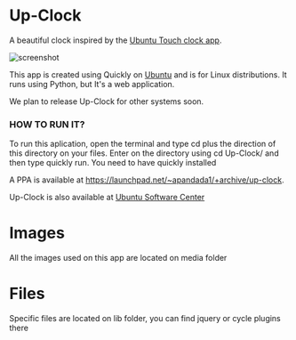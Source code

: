 Up-Clock
========

A beautiful clock inspired by the [Ubuntu Touch clock app](https://wiki.ubuntu.com/Touch/CoreApps/Clock).

![screenshot](https://dl.dropboxusercontent.com/u/84627545/app.png)

This app is created using Quickly on [Ubuntu](http://ubuntu.com/) and is for Linux distributions. It runs using Python, but It's a web application.

We plan to release Up-Clock for other systems soon.


<h3>HOW TO RUN IT?</h3>

To run this aplication, open the terminal and type cd plus the direction of this directory on your files. Enter on the directory using cd Up-Clock/ and then type quickly run. You need to have quickly installed

A PPA is available at https://launchpad.net/~apandada1/+archive/up-clock.

Up-Clock is also available at [Ubuntu Software Center](https://apps.ubuntu.com/cat/applications/up-clock/)


Images
========

All the images used on this app are located on media folder


Files
========

Specific files are located on lib folder, you can find jquery or cycle plugins there 
